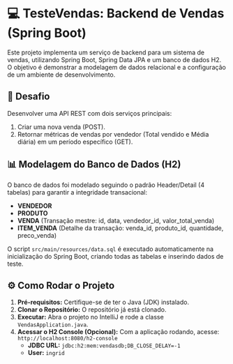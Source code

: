# 💻 TesteVendas: Backend de Vendas (Spring Boot)

Este projeto implementa um serviço de backend para um sistema de vendas, utilizando Spring Boot, Spring Data JPA e um banco de dados H2. O objetivo é demonstrar a modelagem de dados relacional e a configuração de um ambiente de desenvolvimento.

## 🎯 Desafio

Desenvolver uma API REST com dois serviços principais:
1.  Criar uma nova venda (POST).
2.  Retornar métricas de vendas por vendedor (Total vendido e Média diária) em um período específico (GET).

## 📊 Modelagem do Banco de Dados (H2)

O banco de dados foi modelado seguindo o padrão Header/Detail (4 tabelas) para garantir a integridade transacional:
- **VENDEDOR**
- **PRODUTO**
- **VENDA** (Transação mestre: id, data, vendedor_id, valor_total_venda)
- **ITEM_VENDA** (Detalhe da transação: venda_id, produto_id, quantidade, preco_venda)

O script `src/main/resources/data.sql` é executado automaticamente na inicialização do Spring Boot, criando todas as tabelas e inserindo dados de teste.

## ⚙️ Como Rodar o Projeto

1. **Pré-requisitos:** Certifique-se de ter o Java (JDK) instalado.
2. **Clonar o Repositório:** O repositório já está clonado.
3. **Executar:** Abra o projeto no IntelliJ e rode a classe `VendasApplication.java`.
4. **Acessar o H2 Console (Opcional):**
   Com a aplicação rodando, acesse: `http://localhost:8080/h2-console`
    - **JDBC URL:** `jdbc:h2:mem:vendasdb;DB_CLOSE_DELAY=-1`
    - **User:** `ingrid` 